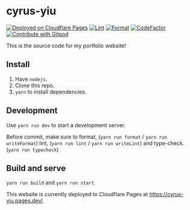 # cyrus-yiu

[![Deployed on Cloudflare Pages](https://img.shields.io/badge/Deployed%20on-Cloudflare%20Pages-F38020?logo=cloudflarepages)](https://cyrus-yiu.pages.dev/)
[![Lint](https://github.com/UnsignedArduino/cyrus-yiu/actions/workflows/eslint.yml/badge.svg)](https://github.com/UnsignedArduino/cyrus-yiu/actions/workflows/eslint.yml)
[![Format](https://github.com/UnsignedArduino/cyrus-yiu/actions/workflows/prettier.yml/badge.svg)](https://github.com/UnsignedArduino/cyrus-yiu/actions/workflows/prettier.yml)
[![CodeFactor](https://www.codefactor.io/repository/github/unsignedarduino/cyrus-yiu/badge)](https://www.codefactor.io/repository/github/unsignedarduino/cyrus-yiu)
[![Contribute with Gitpod](https://img.shields.io/badge/Contribute%20with-Gitpod-908a85?logo=gitpod)](https://gitpod.io/#https://github.com/UnsignedArduino/cyrus-yiu)

This is the source code for my portfolio website!

## Install

1. Have `nodejs`.
2. Clone this repo.
3. `yarn` to install dependencies.

## Development

Use `yarn run dev` to start a development server.

Before commit, make sure to format, (`yarn run format` / `yarn run writeFormat`) lint, (`yarn run lint` / `yarn run writeLint`) and type-check. (`yarn run typecheck`)

## Build and serve

`yarn run build` and `yarn run start`.

This website is currently deployed to Cloudflare Pages at https://cyrus-yiu.pages.dev/.

